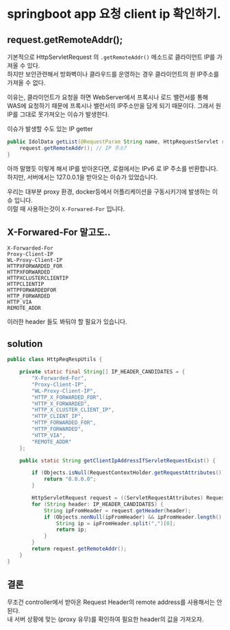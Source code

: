 # springboot app 요청 client ip 확인하기.

## request.getRemoteAddr();
기본적으로 HttpServletRequest 의 `.getRemoteAddr()` 메소드로 클라이언트 IP를 가져올 수 있다.  
하지만 보안관련해서 방화벽이나 클라우드를 운영하는 경우 클라이언트의 원 IP주소를 가져올 수 없다.  

이유는, 클라이언트가 요청을 하면 WebServer에서 프록시나 로드 밸런서를 통해 WAS에 요청하기 때문에 프록시나 밸런서의 IP주소만을 담게 되기 때문이다. 그래서 원 IP를 그대로 못가져오는 이슈가 발생한다.

이슈가 발생할 수도 있는 IP getter
```java
public IdolData getList(@RequestParam String name, HttpRequestServlet request) {
    request.getRemoteAddr(); // IP 주소?
}
```

아까 말했듯 이렇게 해서 IP를 받아온다면, 로컬에서는 IPv6 로 IP 주소를 반환합니다.  
하지만, 서버에서는 127.0.0.1을 받아오는 이슈가 있었습니다.  

우리는 대부분 proxy 환경, docker등에서 어플리케이션을 구동시키기에 발생하는 이슈 입니다.  
이럴 때 사용하는것이 `X-Forwared-For` 입니다.

## X-Forwared-For 말고도..
```
X-Forwarded-For
Proxy-Client-IP
WL-Proxy-Client-IP
HTTPXFORWARDED_FOR
HTTPXFORWARDED
HTTPXCLUSTERCLIENTIP
HTTPCLIENTIP
HTTPFORWARDEDFOR
HTTP_FORWARDED
HTTP_VIA
REMOTE_ADDR
```
이러한 header 들도 봐둬야 할 필요가 있습니다.

## solution
```java
public class HttpReqRespUtils {

    private static final String[] IP_HEADER_CANDIDATES = {
        "X-Forwarded-For",
        "Proxy-Client-IP",
        "WL-Proxy-Client-IP",
        "HTTP_X_FORWARDED_FOR",
        "HTTP_X_FORWARDED",
        "HTTP_X_CLUSTER_CLIENT_IP",
        "HTTP_CLIENT_IP",
        "HTTP_FORWARDED_FOR",
        "HTTP_FORWARDED",
        "HTTP_VIA",
        "REMOTE_ADDR"
    };

    public static String getClientIpAddressIfServletRequestExist() {

        if (Objects.isNull(RequestContextHolder.getRequestAttributes())) {
            return "0.0.0.0";
        }

        HttpServletRequest request = ((ServletRequestAttributes) RequestContextHolder.getRequestAttributes()).getRequest();
        for (String header: IP_HEADER_CANDIDATES) {
            String ipFromHeader = request.getHeader(header);
            if (Objects.nonNull(ipFromHeader) && ipFromHeader.length() != 0 && !"unknown".equalsIgnoreCase(ipFromHeader)) {
                String ip = ipFromHeader.split(",")[0];
                return ip;
            }
        }
        return request.getRemoteAddr();
    }
}
```

## 결론
무조건 controller에서 받아온 Request Header의 remote address를 사용해서는 안된다.  
내 서버 상황에 맞는 (proxy 유무)를 확인하여 필요한 header의 값을 가져오자.